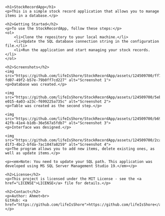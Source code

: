 
    <h1>StockRecordApp</h1>
    <p>This is a simple stock record application that allows you to manage items in a database.</p>

    <h2>Getting Started</h2>
    <p>To use the StockRecordApp, follow these steps:</p>
    <ol>
        <li>Clone the repository to your local machine.</li>
        <li>Update the SQL database connection string in the configuration file.</li>
        <li>Run the application and start managing your stock records.</li>
    </ol>

    <h2>Screenshots</h2>
    <img src="https://github.com/lifeIsShore/StockRecordApp/assets/124509700/ff7016d5-fd07-49f2-b57e-79b0ff7cd227" alt="Screenshot 1">
    <p>Database was created.</p>

    <img src="https://github.com/lifeIsShore/StockRecordApp/assets/124509700/5eb690de-e015-4a03-a23c-f699225a735c" alt="Screenshot 2">
    <p>Table was created as the second step.</p>

    <img src="https://github.com/lifeIsShore/StockRecordApp/assets/124509700/b6998555-42fb-41e4-b1db-36e567a5fdb7" alt="Screenshot 3">
    <p>Interface was designed.</p>

    <img src="https://github.com/lifeIsShore/StockRecordApp/assets/124509700/2ca11706-d1f3-4bc2-bfda-7ac1047a8259" alt="Screenshot 4">
    <p>The program allows you to add new items, delete existing ones, as well as update items.</p>

    <p><em>Note: You need to update your SQL path. This application was developed using MS SQL Server Management Studio 19.</em></p>

    <h2>License</h2>
    <p>This project is licensed under the MIT License - see the <a href="LICENSE">LICENSE</a> file for details.</p>

    <h2>Contact</h2>
    <p>Author: Ahmet<br>
    GitHub: <a href="https://github.com/lifeIsShore">https://github.com/lifeIsShore</a></p>

